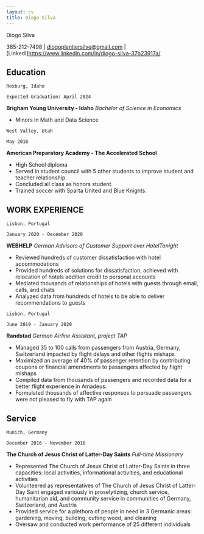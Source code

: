 ```yaml
---
layout: cv
title: Diogo Silva 
---
```

Diogo Silva 

385-212-7498 | diogoplantiersilve@gmail.com | [LinkedI]https://www.linkedin.com/in/diogo-silva-37b23917a/ 

<!-- https://www.monique.tech/the-art-of-markdown -->

## Education

`Rexburg, Idaho`

`Expected Graduation: April 2024`

__Brigham Young University - Idaho__
_Bachelor of Science in Economics_
- Minors in Math and Data Science

`West Valley, Utah`

`May 2016`

__American Preparatory Academy - The Accelerated School__

- High School diploma
- Served in student council with 5 other students to improve student and teacher relationship.
- Concluded all class as honors student.
- Trained soccer with Sparta United and Blue Knights.


## WORK EXPERIENCE

`Lisbon, Portugal` 

`January 2020 - December 2020`

__WEBHELP__
_German Advisors of Customer Support over HotelTonight_

- Reviewed hundreds of customer dissatisfaction with hotel accommodations
- Provided hundreds of solutions for dissatisfaction, achieved with relocation of hotels addition credit to personal accounts
- Mediated thousands of relationships of hotels with guests through email, calls, and chats
- Analyzed data from hundreds of hotels to be able to deliver recommendations to guests

`Lisbon, Portugal` 

`June 2019 - January 2020`

__Randstad__
_German Airline Assistant, project TAP_

- Managed 35 to 100 calls from passengers from Austria, Germany, Switzerland impacted by flight delays and other flights mishaps
- Maximized an average of 40% of passenger retention by contributing coupons or financial amendments to passengers affected by flight mishaps
- Compiled data from thousands of passengers and recorded data for a better flight experience in Amadeus.
- Formulated thousands of affective responses to persuade passengers were not pleased to fly with TAP again


## Service

`Munich, Germany`

`December 2016 - November 2018`

__The Church of Jesus Christ of Latter-Day Saints__
_Full-time Missionary_

- Represented The Church of Jesus Christ of Latter-Day Saints in three capacities: local activities, informational activities, and
educational activities
- Volunteered as representatives of The Church of Jesus Christ of Latter-Day Saint engaged variously in proselytizing, church
service, humanitarian aid, and community service in communities of Germany, Switzerland, and Austria
- Provided service for a plethora of people in need in 3 Germanic areas: gardening, moving, building, cutting wood, and cleaning
- Oversaw and conducted work performance of 25 different individuals


<!-- ### Footer

Last updated: May 2013 -->


